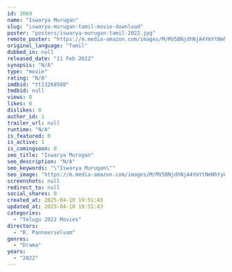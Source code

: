 ```yaml
---
id: 3069
name: "Iswarya Murugan"
slug: "iswarya-murugan-tamil-movie-download"
poster: "posters/iswarya-murugan-tamil-2022.jpg"
remote_poster: "https://m.media-amazon.com/images/M/MV5BNjdhNjA4YmYtNmNhYy00YjgxLTk4ODAtMzk3MzM4ODlmMTg5XkEyXkFqcGdeQXVyMTIwNDYzMjIz._V1_SX300.jpg"
original_language: "Tamil"
dubbed_in: null
released_date: "11 Feb 2022"
synopsis: "N/A"
type: "movie"
rating: "N/A"
imdbid: "tt13268580"
tmdbid: null
views: 0
likes: 0
dislikes: 0
author_id: 1
trailer_url: null
runtime: "N/A"
is_featured: 0
is_active: 1
is_comingsoon: 0
seo_title: "Iswarya Murugan"
seo_description: "N/A"
seo_keywords: "\"Iswarya Murugan\""
seo_image: "https://m.media-amazon.com/images/M/MV5BNjdhNjA4YmYtNmNhYy00YjgxLTk4ODAtMzk3MzM4ODlmMTg5XkEyXkFqcGdeQXVyMTIwNDYzMjIz._V1_SX300.jpg"
screenshots: null
redirect_to: null
social_shares: 0
created_at: 2025-04-10 19:51:43
updated_at: 2025-04-10 19:51:43
categories:
  - "Telugu 2022 Movies"
directors:
  - "R. Panneerselvam"
genres:
  - "Drama"
years:
  - "2022"
---
```


